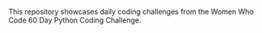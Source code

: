 This repository showcases daily coding challenges from the Women Who Code 60 Day Python Coding Challenge. 
